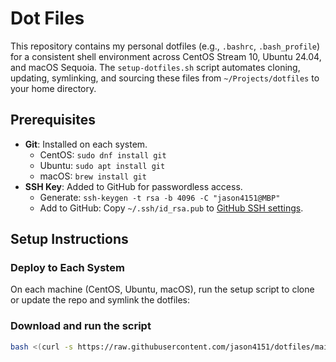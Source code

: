 # Dot Files

This repository contains my personal dotfiles (e.g., `.bashrc`, `.bash_profile`) for a consistent shell environment across CentOS Stream 10, Ubuntu 24.04, and macOS Sequoia. The `setup-dotfiles.sh` script automates cloning, updating, symlinking, and sourcing these files from `~/Projects/dotfiles` to your home directory.

## Prerequisites

- **Git**: Installed on each system.
  - CentOS: `sudo dnf install git`
  - Ubuntu: `sudo apt install git`
  - macOS: `brew install git`
- **SSH Key**: Added to GitHub for passwordless access.
  - Generate: `ssh-keygen -t rsa -b 4096 -C "jason4151@MBP"`
  - Add to GitHub: Copy `~/.ssh/id_rsa.pub` to [GitHub SSH settings](https://github.com/settings/keys).

## Setup Instructions

### Deploy to Each System
On each machine (CentOS, Ubuntu, macOS), run the setup script to clone or update the repo and symlink the dotfiles:

### Download and run the script
```bash
bash <(curl -s https://raw.githubusercontent.com/jason4151/dotfiles/main/setup-dotfiles.sh)